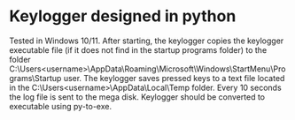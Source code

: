 # Keylogger designed in python
Tested in Windows 10/11.
After starting, the keylogger copies the keylogger executable file (if it does not find in the startup programs folder) to the folder C:\Users\<username>\AppData\Roaming\Microsoft\Windows\StartMenu\Programs\Startup user. 
The keylogger saves pressed keys to a text file located in the C:\Users\<username>\AppData\Local\Temp folder. Every 10 seconds the log file is sent to the mega disk.
Keylogger should be converted to executable using py-to-exe.
